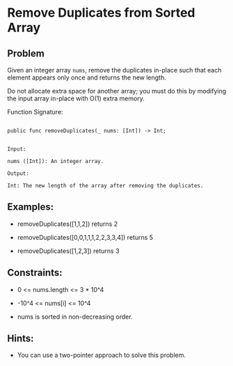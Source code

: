 # Remove Duplicates from Sorted Array
## Problem

Given an integer array `nums`, remove the duplicates in-place such that each element appears only once and returns the new length.

Do not allocate extra space for another array; you must do this by modifying the input array in-place with O(1) extra memory.

Function Signature:

```motoko

public func removeDuplicates(_ nums: [Int]) -> Int;

```

```plaintext

Input:

nums ([Int]): An integer array.

Output:

Int: The new length of the array after removing the duplicates.

```

## Examples:

- removeDuplicates([1,1,2]) returns 2

- removeDuplicates([0,0,1,1,1,2,2,3,3,4]) returns 5

- removeDuplicates([1,2,3]) returns 3

## Constraints:

- 0 <= nums.length <= 3 * 10^4

- -10^4 <= nums[i] <= 10^4

- nums is sorted in non-decreasing order.

## Hints:

- You can use a two-pointer approach to solve this problem.

